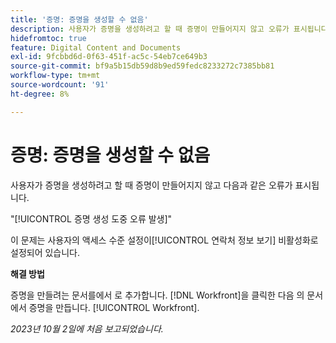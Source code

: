```yaml
---
title: '증명: 증명을 생성할 수 없음'
description: 사용자가 증명을 생성하려고 할 때 증명이 만들어지지 않고 오류가 표시됩니다.
hidefromtoc: true
feature: Digital Content and Documents
exl-id: 9fcbbd6d-0f63-451f-ac5c-54eb7ce649b3
source-git-commit: bf9a5b15db59d8b9ed59fedc8233272c7385bb81
workflow-type: tm+mt
source-wordcount: '91'
ht-degree: 8%

---
```


# 증명: 증명을 생성할 수 없음

사용자가 증명을 생성하려고 할 때 증명이 만들어지지 않고 다음과 같은 오류가 표시됩니다.

&quot;[!UICONTROL 증명 생성 도중 오류 발생]&quot;

이 문제는 사용자의 액세스 수준 설정이[!UICONTROL  연락처 정보 보기] 비활성화로 설정되어 있습니다.

**해결 방법**

증명을 만들려는 문서를에서 로 추가합니다. [!DNL Workfront]을 클릭한 다음 의 문서에서 증명을 만듭니다. [!UICONTROL Workfront].

_2023년 10월 2일에 처음 보고되었습니다._
